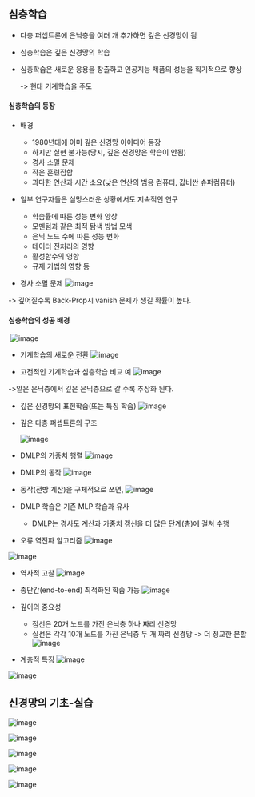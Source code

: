 ## 심층학습

- 다층 퍼셉트론에 은닉층을 여러 개 추가하면 깊은 신경망이 됨

- 심층학습은 깊은 신경망의 학습

- 심층학습은 새로운 응용을 창출하고 인공지능 제품의 성능을 획기적으로 향상

  -> 현대 기계학습을 주도



#### 심층학습의 등장

- 배경
  - 1980년대에 이미 깊은 신경망 아이디어 등장
  - 하지만 실현 불가능(당시, 깊은 신경망은 학습이 안됨)
  - 경사 소멸 문제
  - 작은 훈련집합
  - 과다한 연산과 시간 소요(낮은 연산의 범용 컴퓨터, 값비싼 슈퍼컴퓨터)
- 일부 연구자들은 실망스러운 상황에서도 지속적인 연구
  - 학습률에 따른 성능 변화 양상
  - 모멘텀과 같은 최적 탐색 방법 모색
  - 은닉 노드 수에 따른 성능 변화
  - 데이터 전처리의 영향
  - 활성함수의 영향
  - 규제 기법의 영향 등



- 경사 소멸 문제
  ![image](https://user-images.githubusercontent.com/60081212/123018810-34786900-d40a-11eb-8b3f-1bdfce60c0bd.png)

-> 깊어질수록 Back-Prop시 vanish 문제가 생길 확률이 높다.



#### 심층학습의 성공 배경

​	![image](https://user-images.githubusercontent.com/60081212/123019281-2a0a9f00-d40b-11eb-916f-2487d938444e.png)

- 기계학습의 새로운 전환
  ![image](https://user-images.githubusercontent.com/60081212/123019618-cb91f080-d40b-11eb-902b-c10882f9fd11.png)

- 고전적인 기계학습과 심층학습 비교 예
  ![image](https://user-images.githubusercontent.com/60081212/123019882-51ae3700-d40c-11eb-8e8f-b0831fc65801.png)

->얕은 은닉층에서 깊은 은닉층으로 갈 수록 추상화 된다.

- 깊은 신경망의 표현학습(또는 특징 학습)
  ![image](https://user-images.githubusercontent.com/60081212/123020171-cd0fe880-d40c-11eb-90da-e0dcfb096096.png)

- 깊은 다층 퍼셉트론의 구조

  ![image](https://user-images.githubusercontent.com/60081212/123020574-735bee00-d40d-11eb-9865-2b14002488c5.png)

- DMLP의 가중치 행렬
  ![image](https://user-images.githubusercontent.com/60081212/123020635-8e2e6280-d40d-11eb-9c16-0ff017138069.png)
- DMLP의 동작
  ![image](https://user-images.githubusercontent.com/60081212/123020661-9be3e800-d40d-11eb-8023-9d5dec6de8e5.png)

- 동작(전방 계산)을 구체적으로 쓰면,
  ![image](https://user-images.githubusercontent.com/60081212/123020739-c0d85b00-d40d-11eb-8fee-c8165bdc217a.png)

- DMLP 학습은 기존 MLP 학습과 유사
  - DMLP는 경사도 계산과 가중치 갱신을 더 많은 단계(층)에 걸쳐 수행
- 오류 역전파 알고리즘
  ![image](https://user-images.githubusercontent.com/60081212/123020960-29bfd300-d40e-11eb-9ee5-b70d8566e5ae.png)

![image](https://user-images.githubusercontent.com/60081212/123022611-fdf21c80-d410-11eb-99c2-9afafb7cbbea.png)

- 역사적 고찰
  ![image](https://user-images.githubusercontent.com/60081212/123022765-3bef4080-d411-11eb-949e-897dbac9cf43.png)

- 종단간(end-to-end) 최적화된 학습 가능
  ![image](https://user-images.githubusercontent.com/60081212/123022959-88d31700-d411-11eb-9ba7-46d05c9834a9.png)

- 깊이의 중요성
  - 점선은 20개 노드를 가진 은닉층 하나 짜리 신경망
  - 실선은 각각 10개 노드를 가진 은닉층 두 개 짜리 신경망 -> 더 정교한 분할
    ![image](https://user-images.githubusercontent.com/60081212/123023129-d8194780-d411-11eb-81b1-3df9d5f2d459.png)
- 계층적 특징
  ![image](https://user-images.githubusercontent.com/60081212/123023281-19115c00-d412-11eb-8259-2f05d037daf1.png)

![image](https://user-images.githubusercontent.com/60081212/123023416-4bbb5480-d412-11eb-980a-a639d3b94904.png)

## 신경망의 기초-실습

![image](https://user-images.githubusercontent.com/60081212/123023737-def48a00-d412-11eb-9327-ce528e811cbb.png)

![image](https://user-images.githubusercontent.com/60081212/123023796-ffbcdf80-d412-11eb-80db-e0ceffb174a0.png)

![image](https://user-images.githubusercontent.com/60081212/123023906-3561c880-d413-11eb-93bf-2831466f9328.png)

![image](https://user-images.githubusercontent.com/60081212/123024113-84a7f900-d413-11eb-8f33-5885f8d95d22.png)

![image](https://user-images.githubusercontent.com/60081212/123024751-8920e180-d414-11eb-8fa4-d4768e3c4084.png)


